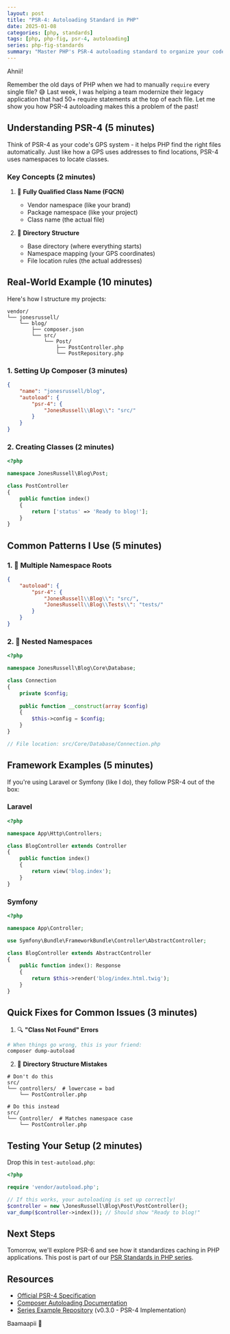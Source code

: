 ```yaml
---
layout: post
title: "PSR-4: Autoloading Standard in PHP"
date: 2025-01-08
categories: [php, standards]
tags: [php, php-fig, psr-4, autoloading]
series: php-fig-standards
summary: "Master PHP's PSR-4 autoloading standard to organize your code efficiently. Learn how to structure your projects for automatic class loading and seamless package management with Composer."
---
```


Ahnii!

Remember the old days of PHP when we had to manually `require` every single file? 😅 Last week, I was helping a team modernize their legacy application that had 50+ require statements at the top of each file. Let me show you how PSR-4 autoloading makes this a problem of the past!

## Understanding PSR-4 (5 minutes)

Think of PSR-4 as your code's GPS system - it helps PHP find the right files automatically. Just like how a GPS uses addresses to find locations, PSR-4 uses namespaces to locate classes.

### Key Concepts (2 minutes)

1. 📍 **Fully Qualified Class Name (FQCN)**
   - Vendor namespace (like your brand)
   - Package namespace (like your project)
   - Class name (the actual file)

2. 📁 **Directory Structure**
   - Base directory (where everything starts)
   - Namespace mapping (your GPS coordinates)
   - File location rules (the actual addresses)

## Real-World Example (10 minutes)

Here's how I structure my projects:

```
vendor/
└── jonesrussell/
    └── blog/
        ├── composer.json
        └── src/
            └── Post/
                ├── PostController.php
                └── PostRepository.php
```

### 1. Setting Up Composer (3 minutes)

```json
{
    "name": "jonesrussell/blog",
    "autoload": {
        "psr-4": {
            "JonesRussell\\Blog\\": "src/"
        }
    }
}
```

### 2. Creating Classes (2 minutes)

```php
<?php

namespace JonesRussell\Blog\Post;

class PostController
{
    public function index()
    {
        return ['status' => 'Ready to blog!'];
    }
}
```

## Common Patterns I Use (5 minutes)

### 1. 🎯 Multiple Namespace Roots

```json
{
    "autoload": {
        "psr-4": {
            "JonesRussell\\Blog\\": "src/",
            "JonesRussell\\Blog\\Tests\\": "tests/"
        }
    }
}
```

### 2. 🌳 Nested Namespaces

```php
<?php

namespace JonesRussell\Blog\Core\Database;

class Connection
{
    private $config;
    
    public function __construct(array $config)
    {
        $this->config = $config;
    }
}

// File location: src/Core/Database/Connection.php
```

## Framework Examples (5 minutes)

If you're using Laravel or Symfony (like I do), they follow PSR-4 out of the box:

### Laravel

```php
<?php

namespace App\Http\Controllers;

class BlogController extends Controller
{
    public function index()
    {
        return view('blog.index');
    }
}
```

### Symfony

```php
<?php

namespace App\Controller;

use Symfony\Bundle\FrameworkBundle\Controller\AbstractController;

class BlogController extends AbstractController
{
    public function index(): Response
    {
        return $this->render('blog/index.html.twig');
    }
}
```

## Quick Fixes for Common Issues (3 minutes)

1. 🔍 **"Class Not Found" Errors**

```bash
# When things go wrong, this is your friend:
composer dump-autoload
```

2. 🎯 **Directory Structure Mistakes**

```text
# Don't do this
src/
└── controllers/  # lowercase = bad
    └── PostController.php

# Do this instead
src/
└── Controller/  # Matches namespace case
    └── PostController.php
```

## Testing Your Setup (2 minutes)

Drop this in `test-autoload.php`:

```php
<?php

require 'vendor/autoload.php';

// If this works, your autoloading is set up correctly!
$controller = new \JonesRussell\Blog\Post\PostController();
var_dump($controller->index()); // Should show "Ready to blog!"
```

## Next Steps

Tomorrow, we'll explore PSR-6 and see how it standardizes caching in PHP applications. This post is part of our [PSR Standards in PHP series](/blog/psr-standards-in-php-practical-guide-for-developers).

## Resources

- [Official PSR-4 Specification](https://www.php-fig.org/psr/psr-4/)
- [Composer Autoloading Documentation](https://getcomposer.org/doc/04-schema.md#autoload)
- [Series Example Repository](https://github.com/jonesrussell/php-fig-guide) (v0.3.0 - PSR-4 Implementation)

Baamaapii 👋
